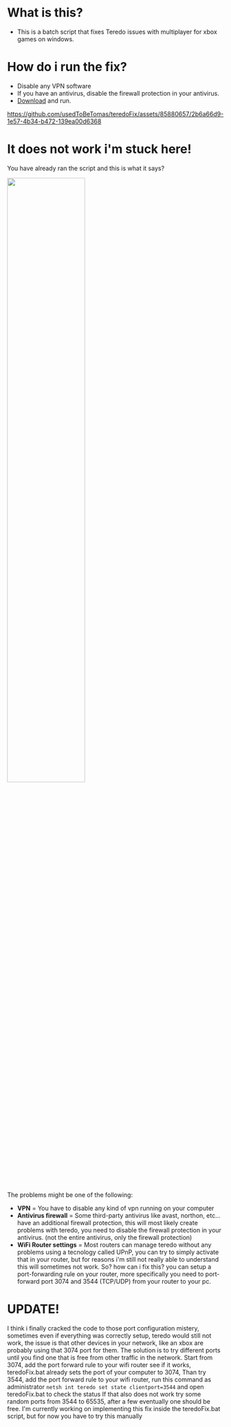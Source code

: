 # What is this?
- This is a batch script that fixes Teredo issues with multiplayer for xbox games on windows.

# How do i run the fix?
- Disable any VPN software
- If you have an antivirus, disable the firewall protection in your antivirus.
- [Download](https://html-preview.github.io/?url=https://github.com/usedToBeTomas/teredoFix/blob/main/download.html) and run.
 
https://github.com/usedToBeTomas/teredoFix/assets/85880657/2b6a66d9-1e57-4b34-b472-139ea00d6368

# It does not work i'm stuck here!
You have already ran the script and this is what it says?<br>
<div align="left">
<img src="https://github.com/usedToBeTomas/teredoFix/assets/85880657/c0ff6aa1-b56e-422b-bb1b-12a24c461a8d" width="60%" height="auto"/><br>
</div>

The problems might be one of the following:
- __VPN__ = You have to disable any kind of vpn running on your computer
- __Antivirus firewall__ = Some third-party antivirus like avast, northon, etc... have an additional firewall protection, this will most likely create problems with teredo, you need to disable the firewall protection in your antivirus. (not the entire antivirus, only the firewall protection)
- __WiFi Router settings__ = Most routers can manage teredo without any problems using a tecnology called UPnP, you can try to simply activate that in your router, but for reasons i'm still not really able to understand this will sometimes not work. So? how can i fix this? you can setup a port-forwarding rule on your router, more specifically you need to port-forward port 3074 and 3544 (TCP/UDP) from your router to your pc.

# UPDATE!
I think i finally cracked the code to those port configuration mistery, sometimes even if everything was correctly setup, teredo would still not work, the issue is that other devices in your network, like an xbox are probably using that 3074 port for them.
The solution is to try different ports until you find one that is free from other traffic in the network.
Start from 3074, add the port forward rule to your wifi router see if it works, teredoFix.bat already sets the port of your computer to 3074, 
Than try 3544, add the port forward rule to your wifi router, run this command as administrator ```netsh int teredo set state clientport=3544``` and open teredoFix.bat to check the status
If that also does not work try some random ports from 3544 to 65535, after a few eventually one should be free.
I'm currently working on implementing this fix inside the teredoFix.bat script, but for now you have to try this manually
